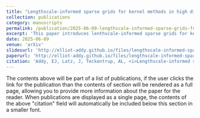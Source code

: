 ```yaml
---
title: "Lengthscale-informed sparse grids for kernel methods in high dimensions"
collection: publications
category: manuscripts
permalink: /publication/2025-06-09-lengthscale-informed-sparse-grids-for-kernel-methods-in-high-dimensions
excerpt: 'This paper introduces lenthscale-informed sparse grids for kernel interpolation'
date: 2025-06-09
venue: 'arXiv'
slidesurl: 'http://elliot-addy.github.io/files/lengthscale-informed-sparse-grids-Strathclyde.pdf'
paperurl: 'http://elliot-addy.github.io/files/lengthscale-informed-sparse-grids-for-kernel-methods-in-high-dimensions.pdf'
citation: 'Addy, EJ, Latz, J, Teckentrup, AL, <i>Lengthscale-informed sparse grids for kernel methods in high dimensions</i>, arXiv:2506.07797 (2025)'
---
```

The contents above will be part of a list of publications, if the user clicks the link for the publication than the contents of section will be rendered as a full page, allowing you to provide more information about the paper for the reader. When publications are displayed as a single page, the contents of the above "citation" field will automatically be included below this section in a smaller font.
